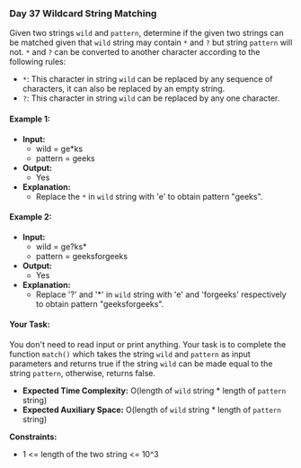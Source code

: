 ### Day 37 **Wildcard String Matching**

Given two strings `wild` and `pattern`, determine if the given two strings can be matched given that `wild` string may contain `*` and `?` but string `pattern` will not. `*` and `?` can be converted to another character according to the following rules:

- `*`: This character in string `wild` can be replaced by any sequence of characters, it can also be replaced by an empty string.
- `?`: This character in string `wild` can be replaced by any one character.

#### Example 1:

- **Input:**   
    - wild = ge*ks
    - pattern = geeks
- **Output:**   
    - Yes
- **Explanation:**  
    - Replace the `*` in `wild` string with 'e' to obtain pattern "geeks".

#### Example 2:

- **Input:**  
    - wild = ge?ks*
    - pattern = geeksforgeeks
- **Output:**  
    - Yes
- **Explanation:**  
    - Replace '?' and '*' in `wild` string with 'e' and 'forgeeks' respectively to obtain pattern "geeksforgeeks".

#### Your Task:
You don't need to read input or print anything. Your task is to complete the function `match()` which takes the string `wild` and `pattern` as input parameters and returns true if the string `wild` can be made equal to the string `pattern`, otherwise, returns false.

- **Expected Time Complexity:** O(length of `wild` string * length of `pattern` string)
- **Expected Auxiliary Space:** O(length of `wild` string * length of `pattern` string)

**Constraints:**
- 1 <= length of the two string <= 10^3
